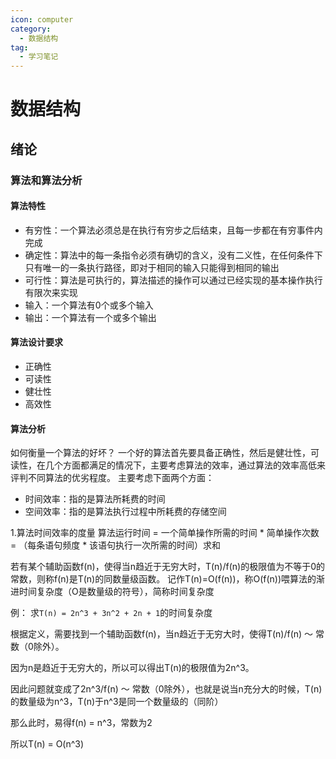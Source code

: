 ```yaml
---
icon: computer
category:
  - 数据结构
tag:
  - 学习笔记
---
```

# 数据结构

## 绪论

### 算法和算法分析

#### 算法特性
- 有穷性：一个算法必须总是在执行有穷步之后结束，且每一步都在有穷事件内完成
- 确定性：算法中的每一条指令必须有确切的含义，没有二义性，在任何条件下只有唯一的一条执行路径，即对于相同的输入只能得到相同的输出
- 可行性：算法是可执行的，算法描述的操作可以通过已经实现的基本操作执行有限次来实现
- 输入：一个算法有0个或多个输入
- 输出：一个算法有一个或多个输出

#### 算法设计要求
- 正确性
- 可读性
- 健壮性
- 高效性

#### 算法分析
如何衡量一个算法的好坏？
一个好的算法首先要具备正确性，然后是健壮性，可读性，在几个方面都满足的情况下，主要考虑算法的效率，通过算法的效率高低来评判不同算法的优劣程度。
主要考虑下面两个方面：
- 时间效率：指的是算法所耗费的时间
- 空间效率：指的是算法执行过程中所耗费的存储空间

1.算法时间效率的度量
算法运行时间 = 一个简单操作所需的时间 * 简单操作次数 = （每条语句频度 * 该语句执行一次所需的时间）求和 

若有某个辅助函数f(n)，使得当n趋近于无穷大时，T(n)/f(n)的极限值为不等于0的常数，则称f(n)是T(n)的同数量级函数。
记作T(n)=O(f(n))，称O(f(n))喂算法的渐进时间复杂度（O是数量级的符号），简称时间复杂度

例：
求`T(n) = 2n^3 + 3n^2 + 2n + 1`的时间复杂度

根据定义，需要找到一个辅助函数f(n)，当n趋近于无穷大时，使得T(n)/f(n) ～ 常数（0除外）。

因为n是趋近于无穷大的，所以可以得出T(n)的极限值为2n^3。

因此问题就变成了2n^3/f(n) ～ 常数（0除外），也就是说当n充分大的时候，T(n)的数量级为n^3，T(n)于n^3是同一个数量级的（同阶）

那么此时，易得f(n) = n^3，常数为2

所以T(n) = O(n^3)